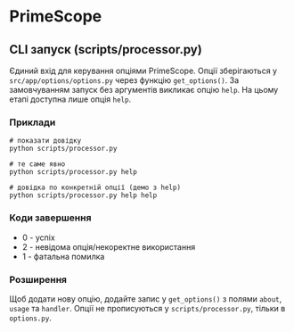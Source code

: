 # PrimeScope

## CLI запуск (scripts/processor.py)
Єдиний вхід для керування опціями PrimeScope.
Опції зберігаються у `src/app/options/options.py` через функцію `get_options()`.
За замовчуванням запуск без аргументів викликає опцію `help`.
На цьому етапі доступна лише опція `help`.

### Приклади
```
# показати довідку
python scripts/processor.py

# те саме явно
python scripts/processor.py help

# довідка по конкретній опції (демо з help)
python scripts/processor.py help help
```

### Коди завершення
- 0 - успіх
- 2 - невідома опція/некоректне використання
- 1 - фатальна помилка

### Розширення
Щоб додати нову опцію, додайте запис у `get_options()` з полями `about`, `usage` та `handler`.
Опції не прописуються у `scripts/processor.py`, тільки в `options.py`.
